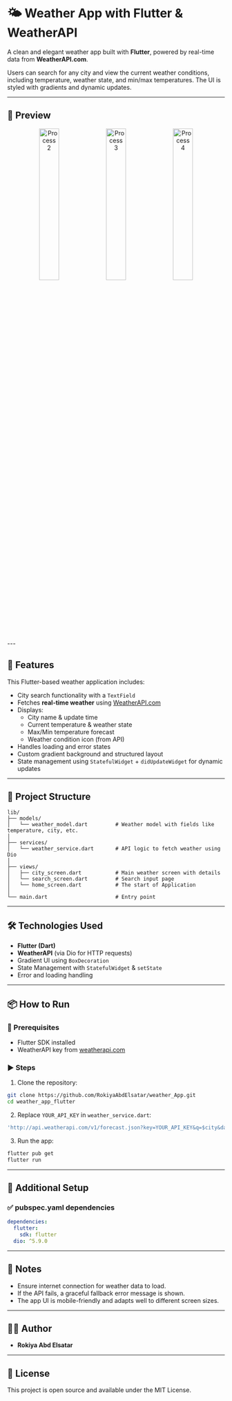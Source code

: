 
# 🌤️ Weather App with Flutter & WeatherAPI

A clean and elegant weather app built with **Flutter**, powered by real-time data from **WeatherAPI.com**.

Users can search for any city and view the current weather conditions, including temperature, weather state, and min/max temperatures. The UI is styled with gradients and dynamic updates.

---

## 📱 Preview

<p align="center">

  <img width="30%" alt="Process 2" src="https://github.com/user-attachments/assets/dfdaedb8-75c6-4199-81b5-ea2cea88fb46" />
  <img width="30%" alt="Process 3" src="https://github.com/user-attachments/assets/011b710d-e1aa-4446-a05e-d1b3d40cce7a" />
  <img width="30%" alt="Process 4" src="https://github.com/user-attachments/assets/c323c296-63fa-4eb7-a6f8-011141537e43" />

</p>
---

## 📝 Features

This Flutter-based weather application includes:

- City search functionality with a `TextField`
- Fetches **real-time weather** using [WeatherAPI.com](https://www.weatherapi.com/docs/)
- Displays:
  - City name & update time
  - Current temperature & weather state
  - Max/Min temperature forecast
  - Weather condition icon (from API)
- Handles loading and error states
- Custom gradient background and structured layout
- State management using `StatefulWidget` + `didUpdateWidget` for dynamic updates

---

## 📂 Project Structure

```
lib/
├── models/
│   └── weather_model.dart         # Weather model with fields like temperature, city, etc.
│
├── services/
│   └── weather_service.dart       # API logic to fetch weather using Dio
│
├── views/
│   ├── city_screen.dart           # Main weather screen with details
│   └── search_screen.dart         # Search input page
│   └── home_screen.dart           # The start of Application 
│
└── main.dart                      # Entry point
```

---

## 🛠 Technologies Used

- **Flutter (Dart)**
- **WeatherAPI** (via Dio for HTTP requests)
- Gradient UI using `BoxDecoration`
- State Management with `StatefulWidget` & `setState`
- Error and loading handling

---

## 📦 How to Run

### 🔧 Prerequisites

- Flutter SDK installed
- WeatherAPI key from [weatherapi.com](https://weatherapi.com/)

### ▶️ Steps

1. Clone the repository:

```bash
git clone https://github.com/RokiyaAbdElsatar/weather_App.git
cd weather_app_flutter
```

2. Replace `YOUR_API_KEY` in `weather_service.dart`:

```dart
'http://api.weatherapi.com/v1/forecast.json?key=YOUR_API_KEY&q=$city&days=1'
```

3. Run the app:

```bash
flutter pub get
flutter run
```

---

## 🧾 Additional Setup

### ✅ pubspec.yaml dependencies

```yaml
dependencies:
  flutter:
    sdk: flutter
  dio: ^5.9.0
```

---

## 📌 Notes

- Ensure internet connection for weather data to load.
- If the API fails, a graceful fallback error message is shown.
- The app UI is mobile-friendly and adapts well to different screen sizes.

---

## 🧑‍💻 Author

- **Rokiya Abd Elsatar**

---

## 📄 License

This project is open source and available under the MIT License.
